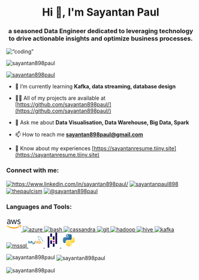 <h1 align="center">Hi 👋, I'm Sayantan Paul</h1>
<h3 align="center">a seasoned Data Engineer dedicated to leveraging technology to drive actionable insights and optimize business processes.</h3>
<img align=“right” alt=“coding” width=“400” src=“https://media.istockphoto.com/id/1278527193/vector/vector-illustration-of-a-man-sitting-at-a-computer-a-system-administrator-in-a-data-center.jpg?s=1024x1024&w=is&k=20&c=KHdBrgd0brYerhNrc_ozjadsdZDUtqgOSwfhjfIYsKQ=”>

<p align="left"> <img src="https://komarev.com/ghpvc/?username=sayantan898paul&label=Profile%20views&color=0e75b6&style=flat" alt="sayantan898paul" /> </p>

<p align="left"> <a href="https://github.com/ryo-ma/github-profile-trophy"><img src="https://github-profile-trophy.vercel.app/?username=sayantan898paul" alt="sayantan898paul" /></a> </p>

- 🌱 I’m currently learning **Kafka, data streaming, database design**

- 👨‍💻 All of my projects are available at [https://github.com/sayantan898paul/](https://github.com/sayantan898paul/)

- 💬 Ask me about **Data Visualisation, Data Warehouse, Big Data, Spark**

- 📫 How to reach me **sayantan898paul@gmail.com**

- 📄 Know about my experiences [https://sayantanresume.tiiny.site](https://sayantanresume.tiiny.site)

<h3 align="left">Connect with me:</h3>
<p align="left">
<a href="https://linkedin.com/in/https://www.linkedin.com/in/sayantan898paul/" target="blank"><img align="center" src="https://raw.githubusercontent.com/rahuldkjain/github-profile-readme-generator/master/src/images/icons/Social/linked-in-alt.svg" alt="https://www.linkedin.com/in/sayantan898paul/" height="30" width="40" /></a>
<a href="https://kaggle.com/sayantanpaul898" target="blank"><img align="center" src="https://raw.githubusercontent.com/rahuldkjain/github-profile-readme-generator/master/src/images/icons/Social/kaggle.svg" alt="sayantanpaul898" height="30" width="40" /></a>
<a href="https://instagram.com/thepaulcism" target="blank"><img align="center" src="https://raw.githubusercontent.com/rahuldkjain/github-profile-readme-generator/master/src/images/icons/Social/instagram.svg" alt="thepaulcism" height="30" width="40" /></a>
<a href="https://www.hackerrank.com/@sayantan898paul" target="blank"><img align="center" src="https://raw.githubusercontent.com/rahuldkjain/github-profile-readme-generator/master/src/images/icons/Social/hackerrank.svg" alt="@sayantan898paul" height="30" width="40" /></a>
</p>

<h3 align="left">Languages and Tools:</h3>
<p align="left"> <a href="https://aws.amazon.com" target="_blank" rel="noreferrer"> <img src="https://raw.githubusercontent.com/devicons/devicon/master/icons/amazonwebservices/amazonwebservices-original-wordmark.svg" alt="aws" width="40" height="40"/> </a> <a href="https://azure.microsoft.com/en-in/" target="_blank" rel="noreferrer"> <img src="https://www.vectorlogo.zone/logos/microsoft_azure/microsoft_azure-icon.svg" alt="azure" width="40" height="40"/> </a> <a href="https://www.gnu.org/software/bash/" target="_blank" rel="noreferrer"> <img src="https://www.vectorlogo.zone/logos/gnu_bash/gnu_bash-icon.svg" alt="bash" width="40" height="40"/> </a> <a href="https://cassandra.apache.org/" target="_blank" rel="noreferrer"> <img src="https://www.vectorlogo.zone/logos/apache_cassandra/apache_cassandra-icon.svg" alt="cassandra" width="40" height="40"/> </a> <a href="https://git-scm.com/" target="_blank" rel="noreferrer"> <img src="https://www.vectorlogo.zone/logos/git-scm/git-scm-icon.svg" alt="git" width="40" height="40"/> </a> <a href="https://hadoop.apache.org/" target="_blank" rel="noreferrer"> <img src="https://www.vectorlogo.zone/logos/apache_hadoop/apache_hadoop-icon.svg" alt="hadoop" width="40" height="40"/> </a> <a href="https://hive.apache.org/" target="_blank" rel="noreferrer"> <img src="https://www.vectorlogo.zone/logos/apache_hive/apache_hive-icon.svg" alt="hive" width="40" height="40"/> </a> <a href="https://kafka.apache.org/" target="_blank" rel="noreferrer"> <img src="https://www.vectorlogo.zone/logos/apache_kafka/apache_kafka-icon.svg" alt="kafka" width="40" height="40"/> </a> <a href="https://www.microsoft.com/en-us/sql-server" target="_blank" rel="noreferrer"> <img src="https://www.svgrepo.com/show/303229/microsoft-sql-server-logo.svg" alt="mssql" width="40" height="40"/> </a> <a href="https://www.mysql.com/" target="_blank" rel="noreferrer"> <img src="https://raw.githubusercontent.com/devicons/devicon/master/icons/mysql/mysql-original-wordmark.svg" alt="mysql" width="40" height="40"/> </a> <a href="https://pandas.pydata.org/" target="_blank" rel="noreferrer"> <img src="https://raw.githubusercontent.com/devicons/devicon/2ae2a900d2f041da66e950e4d48052658d850630/icons/pandas/pandas-original.svg" alt="pandas" width="40" height="40"/> </a> <a href="https://www.python.org" target="_blank" rel="noreferrer"> <img src="https://raw.githubusercontent.com/devicons/devicon/master/icons/python/python-original.svg" alt="python" width="40" height="40"/> </a> </p>

<p><img align="left" src="https://github-readme-stats.vercel.app/api/top-langs?username=sayantan898paul&show_icons=true&locale=en&layout=compact" alt="sayantan898paul" /></p>

<p>&nbsp;<img align="center" src="https://github-readme-stats.vercel.app/api?username=sayantan898paul&show_icons=true&locale=en" alt="sayantan898paul" /></p>

<p><img align="center" src="https://github-readme-streak-stats.herokuapp.com/?user=sayantan898paul&" alt="sayantan898paul" /></p>
